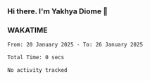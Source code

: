 ### Hi there. I'm Yakhya Diome 👋

### WAKATIME
<!--START_SECTION:waka-->

```txt
From: 20 January 2025 - To: 26 January 2025

Total Time: 0 secs

No activity tracked
```

<!--END_SECTION:waka-->
